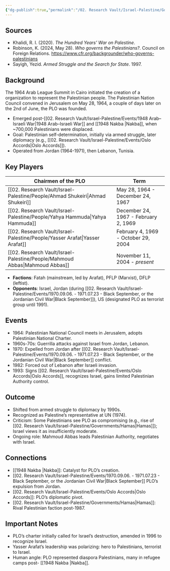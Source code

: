 ```yaml
---
{"dg-publish":true,"permalink":"/02. Research Vault/Israel-Palestine/Governments/Palestine Liberation Organization (PLO)/","created":"2025-08-21T09:19:25.029-04:00","updated":"2025-08-22T20:11:00.450-04:00"}
---
```


## Sources
- Khalidi, R. I. (2020). _The Hundred Years’ War on Palestine_. 
- Robinson, K. (2024, May 28). _Who governs the Palestinians?_. Council on Foreign Relations. https://www.cfr.org/backgrounder/who-governs-palestinians
- Sayigh, Yezid. *Armed Struggle and the Search for State*. 1997.

## Background 
The 1964 Arab League Summit in Cairo initiated the creation of a organization to represent the Palestinian people. The Palestinian Nation Council convened in Jerusalem on May 28, 1964, a couple of days later on the 2nd of June, the PLO was founded.

- Emerged post-[[02. Research Vault/Israel-Palestine/Events/1948 Arab–Israeli War\|1948 Arab–Israeli War]] and [[1948 Nakba \|Nakba]], when ~700,000 Palestinians were displaced.
- Goal: Palestinian self-determination, initially via armed struggle, later diplomacy (e.g., [[02. Research Vault/Israel-Palestine/Events/Oslo Accords\|Oslo Accords]]).
- Operated from Jordan (1964-1971), then Lebanon, Tunisia.

## Key Players

| Chairmen of the PLO | Term                                 |
| ------------------- | ------------------------------------ |
| [[02. Research Vault/Israel-Palestine/People/Ahmad Shukeiri\|Ahmad Shukeiri]]  | May 28, 1964 - December 24, 1967     |
| [[02. Research Vault/Israel-Palestine/People/Yahya Hammuda\|Yahya Hammuda]]   | December 24, 1967 - February 2, 1969 |
| [[02. Research Vault/Israel-Palestine/People/Yasser Arafat\|Yasser Arafat]]   | February 4, 1969 - October 29, 2004  |
| [[02. Research Vault/Israel-Palestine/People/Mahmoud Abbas\|Mahmoud Abbas]]   | November 11, 2004 - *present*        |
- **Factions**: Fatah (mainstream, led by Arafat), PFLP (Marxist), DFLP (leftist).
- **Opponents**: Israel, Jordan (during [[02. Research Vault/Israel-Palestine/Events/1970.09.06. - 1971.07.23 - Black September, or the Jordanian Civil War\|Black September]]), US (designated PLO as terrorist group until 1991).

## Events
- 1964: Palestinian National Council meets in Jerusalem, adopts Palestinian National Charter.
- 1960s-70s: Guerrilla attacks against Israel from Jordan, Lebanon.
- 1970: Expelled from Jordan after [[02. Research Vault/Israel-Palestine/Events/1970.09.06. - 1971.07.23 - Black September, or the Jordanian Civil War\|Black September]] conflict.
- 1982: Forced out of Lebanon after Israeli invasion.
- 1993: Signs [[02. Research Vault/Israel-Palestine/Events/Oslo Accords\|Oslo Accords]], recognizes Israel, gains limited Palestinian Authority control.

## Outcome
- Shifted from armed struggle to diplomacy by 1990s.
- Recognized as Palestine’s representative at UN (1974).
- Criticism: Some Palestinians see PLO as compromising (e.g., rise of [[02. Research Vault/Israel-Palestine/Governments/Hamas\|Hamas]]); Israel views it as insufficiently moderate.
- Ongoing role: Mahmoud Abbas leads Palestinian Authority, negotiates with Israel.

## Connections
- [[1948 Nakba \|Nakba]]: Catalyst for PLO’s creation.
- [[02. Research Vault/Israel-Palestine/Events/1970.09.06. - 1971.07.23 - Black September, or the Jordanian Civil War\|Black September]] PLO’s expulsion from Jordan.
- [[02. Research Vault/Israel-Palestine/Events/Oslo Accords\|Oslo Accords]]: PLO’s diplomatic pivot.
- [[02. Research Vault/Israel-Palestine/Governments/Hamas\|Hamas]]: Rival Palestinian faction post-1987.

## Important Notes
- PLO’s charter initially called for Israel’s destruction, amended in 1996 to recognize Israel.
- Yasser Arafat’s leadership was polarizing: hero to Palestinians, terrorist to Israel.
- Human angle: PLO represented diaspora Palestinians, many in refugee camps post- [[1948 Nakba \|Nakba]].